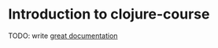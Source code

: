 # Introduction to clojure-course

TODO: write [great documentation](http://jacobian.org/writing/what-to-write/)
